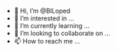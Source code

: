 - 👋 Hi, I’m @BlLoped
- 👀 I’m interested in ...
- 🌱 I’m currently learning ...
- 💞️ I’m looking to collaborate on ...
- 📫 How to reach me ...

<!---
BlLoped/BlLoped is a ✨ special ✨ repository because its `README.md` (this file) appears on your GitHub profile.
You can click the Preview link to take a look at your changes.
--->
